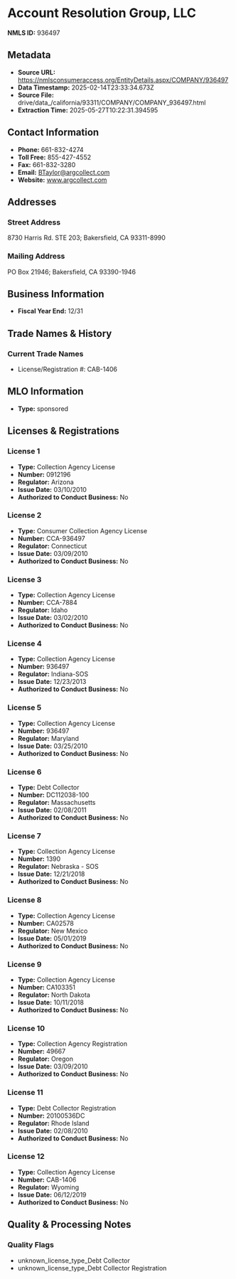 # Account Resolution Group, LLC

**NMLS ID:** 936497

## Metadata
- **Source URL:** https://nmlsconsumeraccess.org/EntityDetails.aspx/COMPANY/936497
- **Data Timestamp:** 2025-02-14T23:33:34.673Z
- **Source File:** drive/data_/california/93311/COMPANY/COMPANY_936497.html
- **Extraction Time:** 2025-05-27T10:22:31.394595

## Contact Information
- **Phone:** 661-832-4274
- **Toll Free:** 855-427-4552
- **Fax:** 661-832-3280
- **Email:** BTaylor@argcollect.com
- **Website:** www.argcollect.com

## Addresses
### Street Address
8730 Harris Rd. STE 203; Bakersfield, CA 93311-8990

### Mailing Address
PO Box 21946; Bakersfield, CA 93390-1946

## Business Information
- **Fiscal Year End:** 12/31

## Trade Names & History
### Current Trade Names
- License/Registration #: CAB-1406

## MLO Information
- **Type:** sponsored

## Licenses & Registrations

### License 1
- **Type:** Collection Agency License
- **Number:** 0912196
- **Regulator:** Arizona
- **Issue Date:** 03/10/2010
- **Authorized to Conduct Business:** No

### License 2
- **Type:** Consumer Collection Agency License
- **Number:** CCA-936497
- **Regulator:** Connecticut
- **Issue Date:** 03/09/2010
- **Authorized to Conduct Business:** No

### License 3
- **Type:** Collection Agency License
- **Number:** CCA-7884
- **Regulator:** Idaho
- **Issue Date:** 03/02/2010
- **Authorized to Conduct Business:** No

### License 4
- **Type:** Collection Agency License
- **Number:** 936497
- **Regulator:** Indiana-SOS
- **Issue Date:** 12/23/2013
- **Authorized to Conduct Business:** No

### License 5
- **Type:** Collection Agency License
- **Number:** 936497
- **Regulator:** Maryland
- **Issue Date:** 03/25/2010
- **Authorized to Conduct Business:** No

### License 6
- **Type:** Debt Collector
- **Number:** DC112038-100
- **Regulator:** Massachusetts
- **Issue Date:** 02/08/2011
- **Authorized to Conduct Business:** No

### License 7
- **Type:** Collection Agency License
- **Number:** 1390
- **Regulator:** Nebraska - SOS
- **Issue Date:** 12/21/2018
- **Authorized to Conduct Business:** No

### License 8
- **Type:** Collection Agency License
- **Number:** CA02578
- **Regulator:** New Mexico
- **Issue Date:** 05/01/2019
- **Authorized to Conduct Business:** No

### License 9
- **Type:** Collection Agency License
- **Number:** CA103351
- **Regulator:** North Dakota
- **Issue Date:** 10/11/2018
- **Authorized to Conduct Business:** No

### License 10
- **Type:** Collection Agency Registration
- **Number:** 49667
- **Regulator:** Oregon
- **Issue Date:** 03/09/2010
- **Authorized to Conduct Business:** No

### License 11
- **Type:** Debt Collector Registration
- **Number:** 20100536DC
- **Regulator:** Rhode Island
- **Issue Date:** 02/08/2010
- **Authorized to Conduct Business:** No

### License 12
- **Type:** Collection Agency License
- **Number:** CAB-1406
- **Regulator:** Wyoming
- **Issue Date:** 06/12/2019
- **Authorized to Conduct Business:** No

## Quality & Processing Notes
### Quality Flags
- unknown_license_type_Debt Collector
- unknown_license_type_Debt Collector Registration
